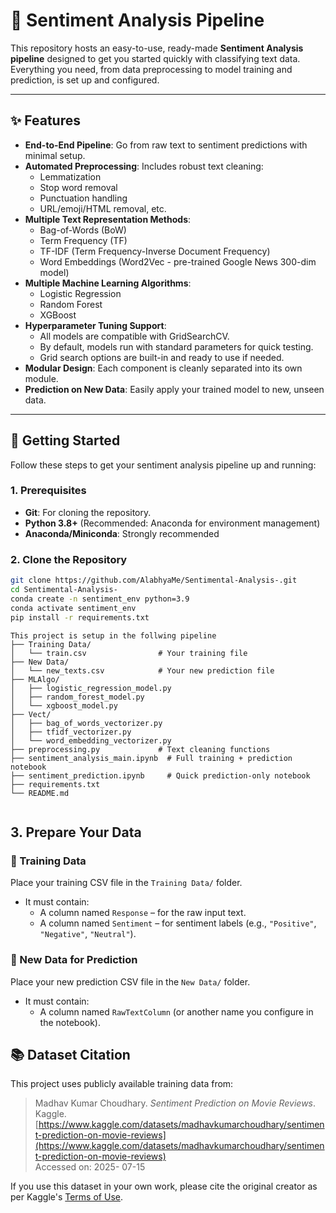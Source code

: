# 💬 Sentiment Analysis Pipeline

This repository hosts an easy-to-use, ready-made **Sentiment Analysis pipeline** designed to get you started quickly with classifying text data. Everything you need, from data preprocessing to model training and prediction, is set up and configured.

---

## ✨ Features

- **End-to-End Pipeline**: Go from raw text to sentiment predictions with minimal setup.
- **Automated Preprocessing**: Includes robust text cleaning:
  - Lemmatization
  - Stop word removal
  - Punctuation handling
  - URL/emoji/HTML removal, etc.
- **Multiple Text Representation Methods**:
  - Bag-of-Words (BoW)
  - Term Frequency (TF)
  - TF-IDF (Term Frequency-Inverse Document Frequency)
  - Word Embeddings (Word2Vec - pre-trained Google News 300-dim model)
- **Multiple Machine Learning Algorithms**:
  - Logistic Regression
  - Random Forest
  - XGBoost
- **Hyperparameter Tuning Support**:
  - All models are compatible with GridSearchCV.
  - By default, models run with standard parameters for quick testing.
  - Grid search options are built-in and ready to use if needed.
- **Modular Design**: Each component is cleanly separated into its own module.
- **Prediction on New Data**: Easily apply your trained model to new, unseen data.

---

## 🚀 Getting Started

Follow these steps to get your sentiment analysis pipeline up and running:

### 1. Prerequisites

- **Git**: For cloning the repository.
- **Python 3.8+** (Recommended: Anaconda for environment management)
- **Anaconda/Miniconda**: Strongly recommended

### 2. Clone the Repository

```bash
git clone https://github.com/AlabhyaMe/Sentimental-Analysis-.git
cd Sentimental-Analysis-
conda create -n sentiment_env python=3.9
conda activate sentiment_env
pip install -r requirements.txt
```
```
This project is setup in the follwing pipeline
├── Training Data/
│   └── train.csv                # Your training file
├── New Data/
│   └── new_texts.csv            # Your new prediction file
├── MLAlgo/
│   ├── logistic_regression_model.py
│   ├── random_forest_model.py
│   └── xgboost_model.py
├── Vect/
│   ├── bag_of_words_vectorizer.py
│   ├── tfidf_vectorizer.py
│   └── word_embedding_vectorizer.py
├── preprocessing.py             # Text cleaning functions
├── sentiment_analysis_main.ipynb  # Full training + prediction notebook
├── sentiment_prediction.ipynb     # Quick prediction-only notebook
├── requirements.txt
└── README.md


```


## 3. Prepare Your Data

### 📌 Training Data

Place your training CSV file in the `Training Data/` folder.

- It must contain:
  - A column named `Response` – for the raw input text.
  - A column named `Sentiment` – for sentiment labels (e.g., `"Positive"`, `"Negative"`, `"Neutral"`).

### 📌 New Data for Prediction

Place your new prediction CSV file in the `New Data/` folder.

- It must contain:
  - A column named `RawTextColumn` (or another name you configure in the notebook).

## 📚 Dataset Citation

This project uses publicly available training data from:

> Madhav Kumar Choudhary. *Sentiment Prediction on Movie Reviews*. Kaggle.  
> [https://www.kaggle.com/datasets/madhavkumarchoudhary/sentiment-prediction-on-movie-reviews](https://www.kaggle.com/datasets/madhavkumarchoudhary/sentiment-prediction-on-movie-reviews)  
> Accessed on: 2025- 07-15

If you use this dataset in your own work, please cite the original creator as per Kaggle's [Terms of Use](https://www.kaggle.com/terms).

